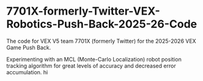 # 7701X-formerly-Twitter-VEX-Robotics-Push-Back-2025-26-Code
The code for VEX V5 team 7701X (formerly Twitter) for the 2025-2026 VEX Game Push Back. 

Experimenting with an MCL (Monte-Carlo Localization) robot position tracking algorithm for great levels of accuracy and decreased error accumulation.
hi